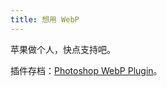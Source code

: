 ```yaml
---
title: 想用 WebP
---
```


苹果做个人，快点支持吧。

插件存档：[Photoshop WebP Plugin](http://telegraphics.com.au/sw/product/WebPFormat)。